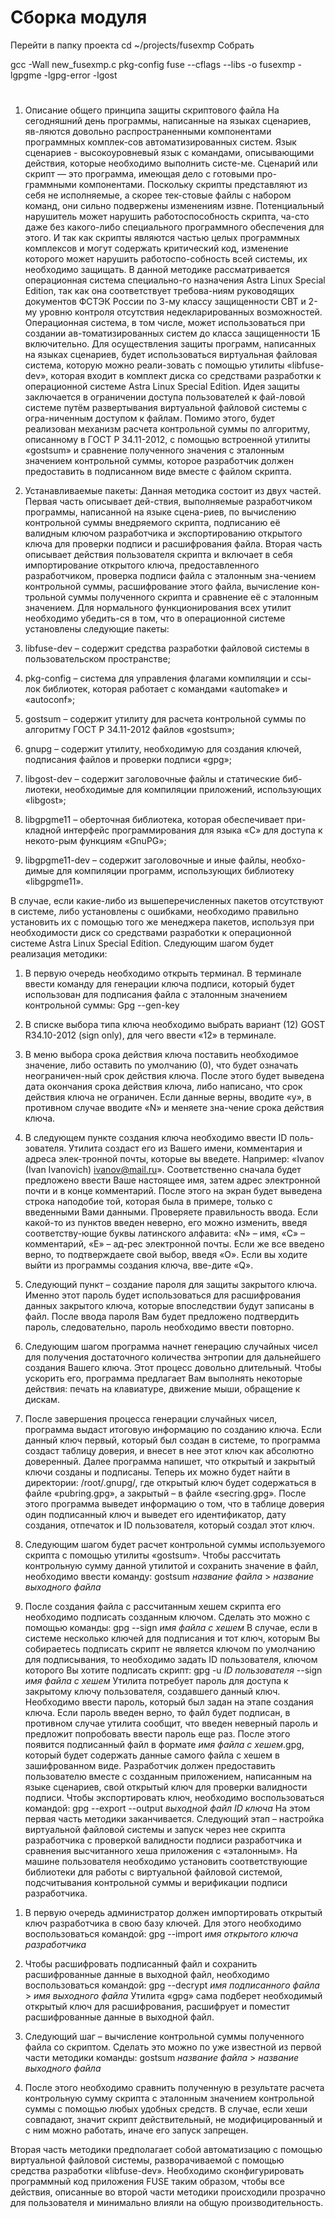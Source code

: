 # Сборка модуля

Перейти в папку проекта
cd ~/projects/fusexmp
Собрать 
 

gcc -Wall new_fusexmp.c pkg-config fuse --cflags --libs -o fusexmp -lgpgme -lgpg-error -lgost 

# 


1)	Описание общего принципа защиты скриптового файла
На сегодняшний день программы, написанные на языках сценариев, яв-ляются довольно распространенными компонентами программных комплек-сов автоматизированных систем. Язык сценариев - высокоуровневый язык с командами, описывающими действия, которые необходимо выполнить систе-ме. Сценарий или скрипт — это программа, имеющая дело с готовыми про-граммными компонентами.
Поскольку скрипты представляют из себя не исполняемые, а скорее тек-стовые файлы с набором команд, они сильно подвержены изменениям извне. Потенциальный нарушитель может нарушить работоспособность скрипта, ча-сто даже без какого-либо специального программного обеспечения для этого. И так как скрипты являются частью целых программных комплексов и могут содержать критический код, изменение которого может нарушить работоспо-собность всей системы, их необходимо защищать.
В данной методике рассматривается операционная система специально-го назначения Astra Linux Special Edition, так как она соответствует требова-ниям руководящих документов ФСТЭК России по 3-му классу защищенности СВТ и 2-му уровню контроля отсутствия недекларированных возможностей. Операционная система, в том числе, может использоваться при создании ав-томатизированных систем до класса защищенности 1Б включительно.
Для осуществления защиты программ, написанных на языках сценариев, будет использоваться виртуальная файловая система, которую можно реали-зовать с помощью утилиты «libfuse-dev», которая входит в комплект диска со средствами разработки к операционной системе Astra Linux Special Edition.
Идея защиты заключается в ограничении доступа пользователей к фай-ловой системе путём развертывания виртуальной файловой системы с огра-ниченным доступом к файлам. Помимо этого, будет реализован механизм расчета контрольной суммы по алгоритму, описанному в ГОСТ Р 34.11-2012, с помощью встроенной утилиты «gostsum» и сравнение полученного значения с эталонным значением контрольной суммы, которое разработчик должен предоставить в подписанном виде вместе с файлом скрипта.

2)	Устанавливаемые пакеты: 
Данная методика состоит из двух частей. Первая часть описывает дей-ствия, выполняемые разработчиком программы, написанной на языке сцена-риев, по вычислению контрольной суммы внедряемого скрипта, подписанию её валидным ключом разработчика и экспортированию открытого ключа для проверки подписи и расшифрования файла. Вторая часть описывает действия пользователя скрипта и включает в себя импортирование открытого ключа, предоставленного разработчиком, проверка подписи файла с эталонным зна-чением контрольной суммы, расшифрование этого файла, вычисление кон-трольной суммы полученного скрипта и сравнение её с эталонным значением.
Для нормального функционирования всех утилит необходимо убедить-ся в том, что в операционной системе установлены следующие пакеты:

1)	libfuse-dev – содержит средства разработки файловой системы в пользовательском пространстве;
2)	pkg-config – система для управления флагами компиляции и ссы-лок библиотек, которая работает с командами «automake» и «autoconf»;
3)	gostsum – содержит утилиту для расчета контрольной суммы по алгоритму ГОСТ Р 34.11-2012 файлов «gostsum»;
4)	gnupg – содержит утилиту, необходимую для создания ключей, подписания файлов и проверки подписи «gpg»;
5)	libgost-dev – содержит заголовочные файлы и статические биб-лиотеки, необходимые для компиляции приложений, использующих «libgost»;
6)	libgpgme11 – оберточная библиотека, которая обеспечивает при-кладной интерфейс программирования для языка «C» для доступа к некото-рым функциям «GnuPG»;
7)	libgpgme11-dev – содержит заголовочные и иные файлы, необхо-димые для компиляции программ, использующих библиотеку «libgpgme11».

В случае, если какие-либо из вышеперечисленных пакетов	 отсутствуют в системе, либо установлены с ошибками, необходимо правильно установить их с помощью того же менеджера пакетов, используя при необходимости диск со средствами разработки к операционной системе Astra Linux Special Edition.
Следующим шагом будет реализация методики:
1)	В первую очередь необходимо открыть терминал. В терминале ввести команду для генерации ключа подписи, который будет использован для подписания файла с эталонным значением контрольной суммы:
Gpg --gen-key
 
2)	В списке выбора типа ключа необходимо выбрать вариант (12) GOST R34.10-2012 (sign only), для чего ввести «12» в терминале.
 
3)	В меню выбора срока действия ключа поставить необходимое значение, либо оставить по умолчанию (0), что будет означать неограничен-ный срок действия ключа. После этого будет выведена дата окончания срока действия ключа, либо написано, что срок действия ключа не ограничен. Если данные верны, вводите «y», в противном случае вводите «N» и меняете зна-чение срока действия ключа.
 
4)	В следующем пункте создания ключа необходимо ввести ID поль-зователя. Утилита создаст его из Вашего имени, комментария и адреса элек-тронной почты, которые вы введете. Например: «Ivanov (Ivan Ivanovich) <ivanov@mail.ru>». Соответственно сначала будет предложено ввести Ваше настоящее имя, затем адрес электронной почти и в конце комментарий. После этого на экран будет выведена строка наподобие той, которая была в примере, только с введенными Вами данными. Проверяете правильность ввода. Если какой-то из пунктов введен неверно, его можно изменить, введя соответству-ющие буквы латинского алфавита: «N» – имя, «C» – комментарий, «E» – ад-рес электронной почты. Если же все введено верно, то подтверждаете свой выбор, введя «О». Если вы ходите выйти из программы создания ключа, вве-дите «Q».

5. Следующий пункт – создание пароля для защиты закрытого ключа. Именно этот пароль будет использоваться для расшифрования данных закрытого ключа, которые впоследствии будут записаны в файл. После ввода пароля Вам будет предложено подтвердить пароль, следовательно, пароль необходимо ввести повторно.

6. Следующим шагом программа начнет генерацию случайных чисел для получения достаточного количества энтропии для дальнейшего создания Вашего ключа. Этот процесс довольно длительный. Чтобы ускорить его, программа предлагает Вам выполнять некоторые действия: печать на клавиатуре, движение мыши, обращение к дискам.

7. После завершения процесса генерации случайных чисел, программа выдаст итоговую информацию по созданию ключа. Если данный ключ первый, который был создан в системе, то программа создаст таблицу доверия, и внесет в нее этот ключ как абсолютно доверенный. Далее программа напишет, что открытый и закрытый ключи созданы и подписаны. Теперь их можно будет найти в директории: /root/.gnupg/, где открытый ключ будет содержаться в файле «pubring.gpg», а закрытый – в файле «secring.gpg». После этого программа выведет информацию о том, что в таблице доверия один подписанный ключ и выведет его идентификатор, дату создания, отпечаток и ID пользователя, который создал этот ключ.

8. Следующим шагом будет расчет контрольной суммы используемого скрипта с помощью утилиты «gostsum». Чтобы рассчитать контрольную сумму данной утилитой и сохранить значение в файл, необходимо ввести команду:
gostsum *название файла* > *название выходного файла*

9. После создания файла с рассчитанным хешем скрипта его необходимо подписать созданным ключом. Сделать это можно с помощью команды:
gpg --sign *имя файла с хешем*
В случае, если в системе несколько ключей для подписания и тот ключ, которым Вы собираетесь подписать скрипт не является ключом по умолчанию для подписывания, то необходимо задать ID пользователя, ключом которого Вы хотите подписать скрипт:
gpg -u *ID пользователя* --sign *имя файла с хешем*
Утилита потребует пароль для доступа к закрытому ключу пользователя, создавшего данный ключ. Необходимо ввести пароль, который был задан на этапе создания ключа. Если пароль введен верно, то файл будет подписан, в противном случае утилита сообщит, что введен неверный пароль и предложит попробовать ввести пароль еще раз. 
После этого появится подписанный файл в формате *имя файла с хешем*.gpg, который будет содержать данные самого файла с хешем в зашифрованном виде.
Разработчик должен предоставить пользователю вместе с созданным приложением, написанным на языке сценариев, свой открытый ключ для проверки валидности подписи. Чтобы экспортировать ключ, необходимо воспользоваться командой:
gpg --export --output *выходной файл* *ID ключа*
На этом первая часть методики заканчивается. 
Следующий этап – настройка виртуальной файловой системы и запуск через нее скрипта разработчика с проверкой валидности подписи разработчика и сравнения высчитанного хеша приложения с «эталонным». На машине пользователя необходимо установить соответствующие библиотеки для работы с виртуальной файловой системой, подсчитывания контрольной суммы и верификации подписи разработчика.

1) В первую очередь администратор должен импортировать открытый ключ разработчика в свою базу ключей. Для этого необходимо воспользоваться командой:
gpg --import *имя открытого ключа разработчика*

2) Чтобы расшифровать подписанный файл и сохранить расшифрованные данные в выходной файл, необходимо воспользоваться командой:
gpg --decrypt *имя подписанного файла* > *имя выходного файла*
Утилита «gpg» сама подберет необходимый открытый ключ для расшифрования, расшифрует и поместит расшифрованные данные в выходной файл.

3) Следующий шаг – вычисление контрольной суммы полученного файла со скриптом. Сделать это можно по уже известной из первой части методики команды:
gostsum *название файла* > *название выходного файла*

4) После этого необходимо сравнить полученную в результате расчета контрольную сумму скрипта с эталонным значением контрольной суммы с помощью любых удобных средств. В случае, если хеши совпадают, значит скрипт действительный, не модифицированный и с ним можно работать, иначе его запуск запрещен.

Вторая часть методики предполагает собой автоматизацию с помощью виртуальной файловой системы, разворачиваемой с помощью средства разработки «libfuse-dev». Необходимо сконфигурировать программный код приложения FUSE таким образом, чтобы все действия, описанные во второй части методики происходили прозрачно для пользователя и минимально влияли на общую производительность.
